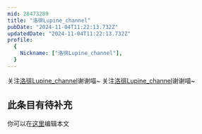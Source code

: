 ```yaml
---
mid: 28473289
title: "洛徘Lupine_channel"
pubDate: "2024-11-04T11:22:13.732Z"
updatedDate: "2024-11-04T11:22:13.732Z"
profile:
  {
    Nickname: ["洛徘Lupine_channel"],
  }
---
```


关注[洛徘Lupine_channel](https://space.bilibili.com/28473289)谢谢喵~ 关注[洛徘Lupine_channel](https://space.bilibili.com/28473289)谢谢喵~

## 此条目有待补充
你可以在[这里](https://github.com/Yuhanawa/VTuber.ICU/edit/master/src/content/v/洛徘Lupine_channel/index.md)编辑本文
